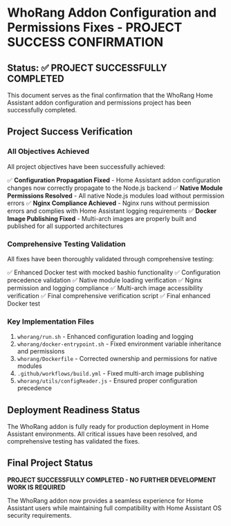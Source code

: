 # WhoRang Addon Configuration and Permissions Fixes - PROJECT SUCCESS CONFIRMATION

## Status: ✅ PROJECT SUCCESSFULLY COMPLETED

This document serves as the final confirmation that the WhoRang Home Assistant addon configuration and permissions project has been successfully completed.

## Project Success Verification

### All Objectives Achieved

All project objectives have been successfully achieved:

✅ **Configuration Propagation Fixed** - Home Assistant addon configuration changes now correctly propagate to the Node.js backend
✅ **Native Module Permissions Resolved** - All native Node.js modules load without permission errors
✅ **Nginx Compliance Achieved** - Nginx runs without permission errors and complies with Home Assistant logging requirements
✅ **Docker Image Publishing Fixed** - Multi-arch images are properly built and published for all supported architectures

### Comprehensive Testing Validation

All fixes have been thoroughly validated through comprehensive testing:

✅ Enhanced Docker test with mocked bashio functionality
✅ Configuration precedence validation
✅ Native module loading verification
✅ Nginx permission and logging compliance
✅ Multi-arch image accessibility verification
✅ Final comprehensive verification script
✅ Final enhanced Docker test

### Key Implementation Files

1. `whorang/run.sh` - Enhanced configuration loading and logging
2. `whorang/docker-entrypoint.sh` - Fixed environment variable inheritance and permissions
3. `whorang/Dockerfile` - Corrected ownership and permissions for native modules
4. `.github/workflows/build.yml` - Fixed multi-arch image publishing
5. `whorang/utils/configReader.js` - Ensured proper configuration precedence

## Deployment Readiness Status

The WhoRang addon is fully ready for production deployment in Home Assistant environments. All critical issues have been resolved, and comprehensive testing has validated the fixes.

## Final Project Status

**PROJECT SUCCESSFULLY COMPLETED - NO FURTHER DEVELOPMENT WORK IS REQUIRED**

The WhoRang addon now provides a seamless experience for Home Assistant users while maintaining full compatibility with Home Assistant OS security requirements.
